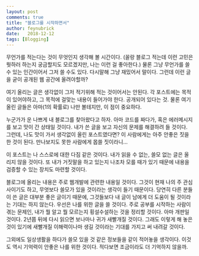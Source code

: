 ```yaml
---
layout: post
comments: true
title: "블로그를 시작하면서"
author: feynubrick
date:   2018-12-12
tags: [Blogging]
---
```


무언가를 적는다는 것이 무엇인지 생각해 볼 시간이다.
(꼴랑 블로그 적는데 이런 고민은 뭣하러 하는지 궁금할지도 모르겠지만, 나는 이런 걸 좋아한다.)
물론 그냥 무언가를 쓸 수 있는 인간이어서 그저 쓸 수도 있다.
다시말해 그냥 재밌어서 말이다.
그런데 이런 글을 굳이 공개된 웹 공간에 올려야할까?

여기 올리는 글은 생각없이 그저 적기위해 적는 것이어서는 안된다.
각 포스트에는 목적이 있어야하고, 그 목적에 걸맞는 내용이 들어가야 한다.
공개되어 있다는 것.
물론 여기 올린 글들은 아마(1의 확률로) 나만 볼테지만, 이 점이 중요하다.

누군가가 운 나쁘게 내 블로그를 찾아왔다고 하자.
아마 코드를 짜다가, 혹은 에러메시지를 보고 맛이 간 상태일 것이다.
내가 쓴 글을 보고 자신의 문제를 해결하려 들 것이다.
그런데, 나도 맛이 가서 생각없이 올린 포스트였다면?
이 사람에게는 아주 안좋은 짓을 한 것이 된다.
만나보지도 못한 사람에게 몹쓸 짓이라니...

이 포스트는 나 스스로에 대한 다짐 같은 것이다.
내가 읽을 수 없는, 쓸모 없는 글은 올리지 않을 것이다.
또 내가 거짓말을 하고 있는지 나조차 모를 때가 있기 때문에 내용을 검증할 수 있는 장치도 마련할 것이다.

블로그에 올리는 내용은 주로 웹개발에 관련한 내용일 것이다.
그것이 현재 나의 주 관심사이기도 하고, 무엇보다 쓸모가 있을 것이라는 생각이 들기 때문이다.
당연히 다른 분들이 쓴 글은 대부분 좋은 글이기 때문에, 그것들보다 내 글이 남에게 더 도움이 될 것이라는 기대는 하지 않는다.
우선은 나를 위한 글을 쓸 것이다.
주로 공부를 시작하는 사람이 겪는 문제인, 내가 뭘 알고 뭘 모르는지 횡설수설하는 것을 정리할 것이다.
아마 개판일 것이다. 2년쯤 뒤에 다시 읽으면 보나마나 귀가 새빨개질 것이다.
그래도 이렇게 해 놓은 것이 있기에 새빨개질 이해력이나마 생길 것이라는 기대를 가지고 써 내려갈 것이다.

그외에도 일상생활을 하다가 쓸모 있을 것 같은 정보들을 같이 적어놓을 생각이다.
이것도 역시 기억력이 안좋은 나를 위한 것이다.
적다보면 조금이라도 더 기억하지 않을까.